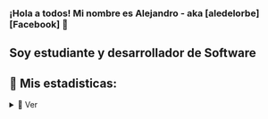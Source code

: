 ### ¡Hola a todos! Mi nombre es Alejandro - aka [aledelorbe][Facebook] 👋

## Soy estudiante y desarrollador de Software


## 🔎 Mis estadisticas:
<details>
    <summary>🔎 Ver</summary>
    
![GitHub stats](https://github-readme-stats.vercel.app/api?username=aledelorbe&show_icons=true&theme=tokyonight)

![Top Langs](https://github-readme-stats.vercel.app/api/top-langs/?username=aledelorbe&show_icons=true&theme=tokyonight)
